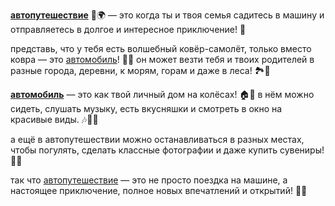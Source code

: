 **[автопутешествие](autotravel.md)** 🚗🌍 — это когда ты и твоя семья садитесь в машину и отправляетесь в долгое и интересное приключение! 🌟

представь, что у тебя есть волшебный ковёр-самолёт, только вместо ковра — это [автомобиль](car.md)! 🚙✨ он может везти тебя и твоих родителей в разные города, деревни, к морям, горам и даже в леса! 🏞️🌲

**[автомобиль](car.md)** — это как твой личный дом на колёсах! 🏠🚗 в нём можно сидеть, слушать музыку, есть вкусняшки и смотреть в окно на красивые виды. 🎶🍬🌄

а ещё в автопутешествии можно останавливаться в разных местах, чтобы погулять, сделать классные фотографии и даже купить сувениры! 📸🎁

так что [автопутешествие](autotravel.md) — это не просто поездка на машине, а настоящее приключение, полное новых впечатлений и открытий! 🌈💫